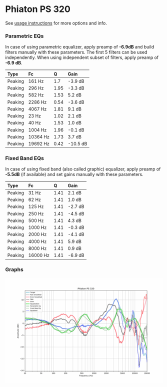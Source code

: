 # Phiaton PS 320
See [usage instructions](https://github.com/jaakkopasanen/AutoEq#usage) for more options and info.

### Parametric EQs
In case of using parametric equalizer, apply preamp of **-6.9dB** and build filters manually
with these parameters. The first 5 filters can be used independently.
When using independent subset of filters, apply preamp of **-6.9 dB**.

| Type    | Fc       |    Q | Gain     |
|:--------|:---------|:-----|:---------|
| Peaking | 161 Hz   | 1.7  | -3.9 dB  |
| Peaking | 296 Hz   | 1.95 | -3.3 dB  |
| Peaking | 582 Hz   | 1.53 | 5.2 dB   |
| Peaking | 2286 Hz  | 0.54 | -3.6 dB  |
| Peaking | 4067 Hz  | 1.81 | 9.1 dB   |
| Peaking | 23 Hz    | 1.02 | 2.1 dB   |
| Peaking | 40 Hz    | 1.53 | 1.0 dB   |
| Peaking | 1004 Hz  | 1.96 | -0.1 dB  |
| Peaking | 10364 Hz | 1.73 | 3.7 dB   |
| Peaking | 19692 Hz | 0.42 | -10.5 dB |

### Fixed Band EQs
In case of using fixed band (also called graphic) equalizer, apply preamp of **-5.5dB**
(if available) and set gains manually with these parameters.

| Type    | Fc       |    Q | Gain    |
|:--------|:---------|:-----|:--------|
| Peaking | 31 Hz    | 1.41 | 2.1 dB  |
| Peaking | 62 Hz    | 1.41 | 1.0 dB  |
| Peaking | 125 Hz   | 1.41 | -2.7 dB |
| Peaking | 250 Hz   | 1.41 | -4.5 dB |
| Peaking | 500 Hz   | 1.41 | 4.3 dB  |
| Peaking | 1000 Hz  | 1.41 | -0.3 dB |
| Peaking | 2000 Hz  | 1.41 | -4.1 dB |
| Peaking | 4000 Hz  | 1.41 | 5.9 dB  |
| Peaking | 8000 Hz  | 1.41 | 0.9 dB  |
| Peaking | 16000 Hz | 1.41 | -6.9 dB |

### Graphs
![](./Phiaton%20PS%20320.png)